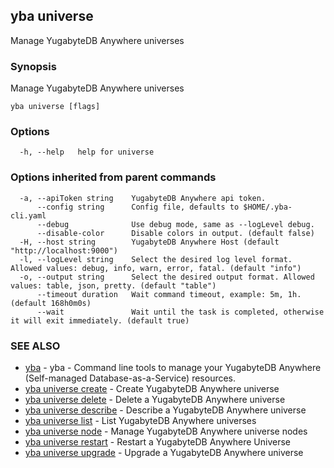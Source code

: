 ## yba universe

Manage YugabyteDB Anywhere universes

### Synopsis

Manage YugabyteDB Anywhere universes

```
yba universe [flags]
```

### Options

```
  -h, --help   help for universe
```

### Options inherited from parent commands

```
  -a, --apiToken string    YugabyteDB Anywhere api token.
      --config string      Config file, defaults to $HOME/.yba-cli.yaml
      --debug              Use debug mode, same as --logLevel debug.
      --disable-color      Disable colors in output. (default false)
  -H, --host string        YugabyteDB Anywhere Host (default "http://localhost:9000")
  -l, --logLevel string    Select the desired log level format. Allowed values: debug, info, warn, error, fatal. (default "info")
  -o, --output string      Select the desired output format. Allowed values: table, json, pretty. (default "table")
      --timeout duration   Wait command timeout, example: 5m, 1h. (default 168h0m0s)
      --wait               Wait until the task is completed, otherwise it will exit immediately. (default true)
```

### SEE ALSO

* [yba](yba.md)	 - yba - Command line tools to manage your YugabyteDB Anywhere (Self-managed Database-as-a-Service) resources.
* [yba universe create](yba_universe_create.md)	 - Create YugabyteDB Anywhere universe
* [yba universe delete](yba_universe_delete.md)	 - Delete a YugabyteDB Anywhere universe
* [yba universe describe](yba_universe_describe.md)	 - Describe a YugabyteDB Anywhere universe
* [yba universe list](yba_universe_list.md)	 - List YugabyteDB Anywhere universes
* [yba universe node](yba_universe_node.md)	 - Manage YugabyteDB Anywhere universe nodes
* [yba universe restart](yba_universe_restart.md)	 - Restart a YugabyteDB Anywhere Universe
* [yba universe upgrade](yba_universe_upgrade.md)	 - Upgrade a YugabyteDB Anywhere universe


